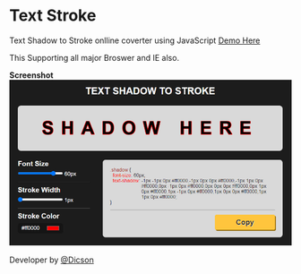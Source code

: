 # Text Stroke
Text Shadow to Stroke onlline coverter using JavaScript [Demo Here](http://dicson.in/widget/text-stroke)

This Supporting all major Broswer and IE also.

**Screenshot**
![](img/text-stroke.jpg)

Developer by [@Dicson](http://dicson.in)